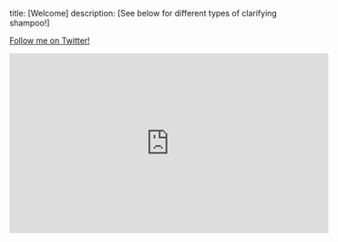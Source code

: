 title: [Welcome]
description: [See below for different types of clarifying shampoo!]

[Follow me on Twitter!](https://twitter.com/ElevateHaircare) 
<iframe width="560" height="315" src="https://www.youtube.com/embed/qjLTyGHu-D8?start=1" title="YouTube video player" frameborder="0" allow="accelerometer; autoplay; clipboard-write; encrypted-media; gyroscope; picture-in-picture" allowfullscreen></iframe> 


